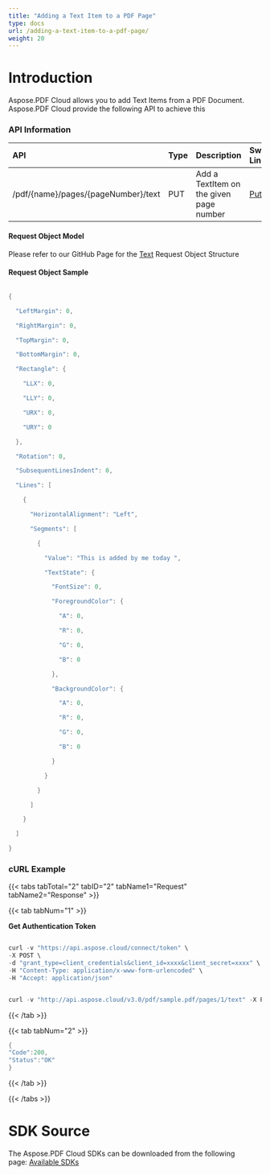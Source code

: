 ```yaml
---
title: "Adding a Text Item to a PDF Page"
type: docs
url: /adding-a-text-item-to-a-pdf-page/
weight: 20
---
```


# **Introduction**
Aspose.PDF Cloud allows you to add Text Items from a PDF Document. Aspose.PDF Cloud provide the following API to achieve this
### **API Information**

|**API**|**Type**|**Description**|**Swagger Link**|
| :- | :- | :- | :- |
|/pdf/{name}/pages/{pageNumber}/text|PUT|Add a TextItem on the given page number|[PutAddText](https://apireference.aspose.cloud/pdf/#!/Text/PutAddText)|
#### **Request Object Model**
Please refer to our GitHub Page for the [Text](https://github.com/aspose-pdf-cloud/aspose-pdf-cloud-dotnet/blob/master/docs/TextRects.md) Request Object Structure
#### **Request Object Sample**
```java

{

  "LeftMargin": 0,

  "RightMargin": 0,

  "TopMargin": 0,

  "BottomMargin": 0,

  "Rectangle": {

    "LLX": 0,

    "LLY": 0,

    "URX": 0,

    "URY": 0

  },

  "Rotation": 0,

  "SubsequentLinesIndent": 0,

  "Lines": [

    {

      "HorizontalAlignment": "Left",

      "Segments": [

        {

          "Value": "This is added by me today ",

          "TextState": {

            "FontSize": 0,

            "ForegroundColor": {

              "A": 0,

              "R": 0,

              "G": 0,

              "B": 0

            },

            "BackgroundColor": {

              "A": 0,

              "R": 0,

              "G": 0,

              "B": 0

            }

          }

        }

      ]

    }

  ]

}

```
### **cURL Example**
{{< tabs tabTotal="2" tabID="2" tabName1="Request" tabName2="Response" >}}

{{< tab tabNum="1" >}}

**Get Authentication Token**

```java

curl -v "https://api.aspose.cloud/connect/token" \
-X POST \
-d "grant_type=client_credentials&client_id=xxxx&client_secret=xxxx" \
-H "Content-Type: application/x-www-form-urlencoded" \
-H "Accept: application/json"

```

```java

curl -v "http://api.aspose.cloud/v3.0/pdf/sample.pdf/pages/1/text" -X PUT -H "Content-Type: application/json" -H "Accept: application/json" -H "Authorization: Bearer 4DRR8_Kw6WKlJc8lAI9HKIB9JrQg_t-WoaSfoGNrtX-hgNg-P1-6ivIGY5H2y9xxclVDtuRdeH0qQ3Me0cuFTP2h9RQe6S1fisay3FuR71pvs8HOavEkFsv4on25PoXvNSgyyXT9jbb23HNYqiSJGBWMq1zyRIbYTsepdMwQnn_DP5KW2w4NjgQjsYcgeW14O-XlPJZxnz59jMN_ooPX02diAxwwJvPab5i36uaZgDSsB9GDI2jGuuYCnIukFWMCixNCzjh4fOvUGfVXGx1bg-0Hk2oYqA_DnzcktOHXC1MBACOlLT6vO23DH2L9hbFhY46uRDyJT-DVK2L-KQKCh2OnD5Dung4VqeDDD1IID1gsigsveFlvW96ucz1va6KcZfIt9_GDXiYAN13BebyIhfc6E0clpIeJ1lpxd3JA-XvBVr86" -d "{'LeftMargin': 0, 'RightMargin': 0, 'TopMargin': 0, 'BottomMargin': 0, 'Rectangle': {'LLX': 0, 'LLY': 0, 'URX': 0, 'URY': 0 }, 'Rotation': 0, 'SubsequentLinesIndent': 0, 'Lines': [{'HorizontalAlignment': 'Left', 'Segments': [{'Value': 'This is added by me today ', 'TextState': {'FontSize': 0, 'ForegroundColor': {'A': 0, 'R': 0, 'G': 0, 'B': 0 }, 'BackgroundColor': {'A': 0, 'R': 0, 'G': 0, 'B': 0 } } } ] } ] }"

```

{{< /tab >}}

{{< tab tabNum="2" >}}

```java
{
"Code":200,
"Status":"OK"
}

```

{{< /tab >}}

{{< /tabs >}}
# **SDK Source**
The Aspose.PDF Cloud SDKs can be downloaded from the following page: [Available SDKs](/pdf/available-sdks/)
